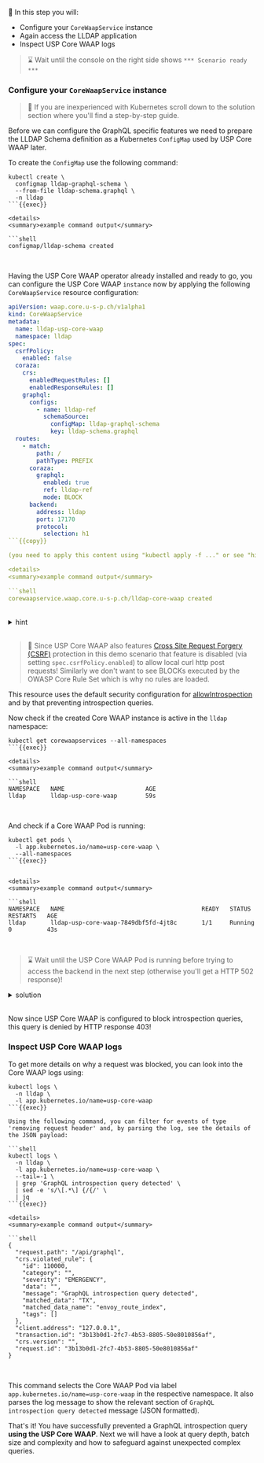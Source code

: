 <!--
SPDX-FileCopyrightText: 2025 United Security Providers AG, Switzerland

SPDX-License-Identifier: GPL-3.0-only
-->

&#127919; In this step you will:

* Configure your `CoreWaapService` instance
* Again access the LLDAP application
* Inspect USP Core WAAP logs

> &#8987; Wait until the console on the right side shows `*** Scenario ready ***`

### Configure your `CoreWaapService` instance

> &#128270; If you are inexperienced with Kubernetes scroll down to the solution section where you'll find a step-by-step guide.

Before we can configure the GraphQL specific features we need to prepare the LLDAP Schema definition as a Kubernetes `ConfigMap` used by USP Core WAAP later.

To create the `ConfigMap` use the following command:

```shell
kubectl create \
  configmap lldap-graphql-schema \
  --from-file lldap-schema.graphql \
  -n lldap
```{{exec}}

<details>
<summary>example command output</summary>

```shell
configmap/lldap-schema created
```

</details>
<br />

Having the USP Core WAAP operator already installed and ready to go, you can configure the USP Core WAAP `instance` now by applying the following `CoreWaapService` resource configuration:

```yaml
apiVersion: waap.core.u-s-p.ch/v1alpha1
kind: CoreWaapService
metadata:
  name: lldap-usp-core-waap
  namespace: lldap
spec:
  csrfPolicy:
    enabled: false
  coraza:
    crs:
      enabledRequestRules: []
      enabledResponseRules: []
    graphql:
      configs:
        - name: lldap-ref
          schemaSource:
            configMap: lldap-graphql-schema
            key: lldap-schema.graphql
  routes:
    - match:
        path: /
        pathType: PREFIX
      coraza:
        graphql:
          enabled: true
          ref: lldap-ref
          mode: BLOCK
      backend:
        address: lldap
        port: 17170
        protocol:
          selection: h1
```{{copy}}

(you need to apply this content using "kubectl apply -f ..." or see "hint" or "solution")

<details>
<summary>example command output</summary>

```shell
corewaapservice.waap.core.u-s-p.ch/lldap-core-waap created
```

</details>
<br />

<details>
<summary>hint</summary>

There is a file in your home directory with an example `CoreWaapService` definition ready to be applied using `kubectl apply -f` ...

</details>
<br />

> &#128270; Since USP Core WAAP also features [Cross Site Request Forgery (CSRF)](https://owasp.org/www-community/attacks/csrf) protection in this demo scenario that feature is disabled (via setting `spec.csrfPolicy.enabled`) to allow local curl http post requests! Similarly we don't want to see BLOCKs executed by the OWASP Core Rule Set which is why no rules are loaded.

This resource uses the default security configuration for [allowIntrospection](https://docs.united-security-providers.ch/usp-core-waap/latest/crd-doc/#corewaapservicespeccorazagraphqlconfigsindex) and by that preventing introspection queries.

Now check if the created Core WAAP instance is active in the `lldap` namespace:

```shell
kubectl get corewaapservices --all-namespaces
```{{exec}}

<details>
<summary>example command output</summary>

```shell
NAMESPACE   NAME                       AGE
lldap       lldap-usp-core-waap        59s
```

</details>
<br />

And check if a Core WAAP Pod is running:

```shell
kubectl get pods \
  -l app.kubernetes.io/name=usp-core-waap \
  --all-namespaces
```{{exec}}


<details>
<summary>example command output</summary>

```shell
NAMESPACE   NAME                                       READY   STATUS    RESTARTS   AGE
lldap       lldap-usp-core-waap-7849dbf5fd-4jt8c       1/1     Running   0          43s
```

</details>
<br />

> &#8987; Wait until the USP Core WAAP Pod is running before trying to access the backend in the next step (otherwise you'll get a HTTP 502 response)!

<details>
<summary>solution</summary>

Prepare the required ConfigMap using:

```shell
kubectl create \
  configmap lldap-graphql-schema \
  --from-file lldap-schema.graphql \
  -n lldap
```{{exec}}

Then create the Core WAAP instance using:

```shell
kubectl apply -f lldap-core-waap.yaml
```{{exec}}

and wait for its readiness:

```shell
kubectl wait pods \
  -l app.kubernetes.io/name=usp-core-waap \
  -n lldap \
  --for='condition=Ready'
```{{exec}}

</details>
<br />

### Again access the LLDAP application

This time we will access the [LLDAP](https://github.com/lldap/lldap/) application via USP Core WAAP and re-evaluate the responses. The same backend application code is in use (verify using `kubectl get pods -n lldap` and confirm POD runtime). Also note the changed Port previously using port 8080 (direct LLDAP application access) and now accessing using default port 80 (USP Core WAAP acting as a reverse proxy).

Now USP Core WAAP features GraphQL filtering enabling to **prevent introspection queries** configured via `spec.coraza.graphql.allowIntrospection` setting (disabled by default, see [documentation](https://docs.united-security-providers.ch/usp-core-waap/latest/crd-doc/#corewaapservicespeccorazagraphql)). As we already did in the previous step we will again execute an introspection query against the LLDAP GraphQL API:

```shell
curl -v 'http://localhost/api/graphql' \
   -H 'Content-Type: application/json' \
   --silent \
   --cookie "token=$LLDAP_TOKEN" \
   --data '{"query": "query { __schema { types { name }} }"}'
```{{exec}}

<details>
<summary>example command output</summary>

```shell
* Host localhost:80 was resolved.
* IPv6: ::1
* IPv4: 127.0.0.1
*   Trying [::1]:80...
* Connected to localhost (::1) port 80
> POST /api/graphql HTTP/1.1
> Host: localhost:80
> User-Agent: curl/8.5.0
> Accept: */*
> Cookie: token=...
> Content-Type: application/json
> Content-Length: 49
>
} [49 bytes data]
< HTTP/1.1 403 Forbidden
< date: Tue, 14 Oct 2025 13:42:42 GMT
< server: envoy
< content-length: 0
<
* Connection #0 to host localhost left intact
```

</details>
<br />

Now since USP Core WAAP is configured to block introspection queries, this query is denied by HTTP response 403!

### Inspect USP Core WAAP logs

To get more details on why a request was blocked, you can look into the Core WAAP logs using:

```shell
kubectl logs \
  -n lldap \
  -l app.kubernetes.io/name=usp-core-waap
```{{exec}}

Using the following command, you can filter for events of type 'removing request header' and, by parsing the log, see the details of the JSON payload:

```shell
kubectl logs \
  -n lldap \
  -l app.kubernetes.io/name=usp-core-waap \
  --tail=-1 \
  | grep 'GraphQL introspection query detected' \
  | sed -e 's/\[.*\] {/{/' \
  | jq
```{{exec}}

<details>
<summary>example command output</summary>

```shell
{
  "request.path": "/api/graphql",
  "crs.violated_rule": {
    "id": 110000,
    "category": "",
    "severity": "EMERGENCY",
    "data": "",
    "message": "GraphQL introspection query detected",
    "matched_data": "TX",
    "matched_data_name": "envoy_route_index",
    "tags": []
  },
  "client.address": "127.0.0.1",
  "transaction.id": "3b13b0d1-2fc7-4b53-8805-50e8010856af",
  "crs.version": "",
  "request.id": "3b13b0d1-2fc7-4b53-8805-50e8010856af"
}
```

</deatils>
<br />

This command selects the Core WAAP Pod via label `app.kubernetes.io/name=usp-core-waap` in the respective namespace. It also parses the log message to show the relevant section of `GraphQL introspection query detected` message (JSON formatted).

That's it! You have successfully prevented a GraphQL introspection query **using the USP Core WAAP**. Next we will have a look at query depth, batch size and complexity and how to safeguard against unexpected complex queries.
